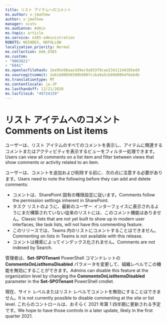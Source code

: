 ```yaml
---
title: リスト アイテムへのコメント
ms.author: v-jmathew
author: v-jmathew
manager: scotv
ms.audience: Admin
ms.topic: article
ms.service: o365-administration
ROBOTS: NOINDEX, NOFOLLOW
localization_priority: Normal
ms.collection: Adm_O365
ms.custom:
- "9003821"
- "6841"
ms.openlocfilehash: 2ee95e98aae3d9ec9a933f9cae234111d4285edd
ms.sourcegitcommit: 2eb1dd0856509b9907ccba9a5cb99d09b4f6eb4b
ms.translationtype: MT
ms.contentlocale: ja-JP
ms.lasthandoff: 12/21/2020
ms.locfileid: "49724159"
---
```

# <a name="comments-on-list-items"></a><span data-ttu-id="b0818-102">リスト アイテムへのコメント</span><span class="sxs-lookup"><span data-stu-id="b0818-102">Comments on List items</span></span>

<span data-ttu-id="b0818-103">ユーザーは、リスト アイテムのすべてのコメントを表示し、アイテムに関連するコメントまたはアクティビティを表示するビューをフィルター処理できます。</span><span class="sxs-lookup"><span data-stu-id="b0818-103">Users can view all comments on a list item and filter between views that show comments or activity related to an item.</span></span>

<span data-ttu-id="b0818-104">ユーザーは、コメントを追加および削除する前に、次の点に注意する必要があります。</span><span class="sxs-lookup"><span data-stu-id="b0818-104">Users need to note the following before they can add and delete comments:</span></span>

- <span data-ttu-id="b0818-105">コメントは、SharePoint 固有の権限設定に従います。</span><span class="sxs-lookup"><span data-stu-id="b0818-105">Comments follow the permission settings inherent in SharePoint.</span></span>
- <span data-ttu-id="b0818-106">タスク リストのように、最新のユーザー インターフェイスに表示されるようにまだ構築されていない従来のリストには、このコメント機能はありません。</span><span class="sxs-lookup"><span data-stu-id="b0818-106">Classic lists that are not yet built to show up in modern user interfaces, like task lists, will not have this commenting feature.</span></span>
- <span data-ttu-id="b0818-107">このリリースでは、Teams 内のリストにコメントすることはできません。</span><span class="sxs-lookup"><span data-stu-id="b0818-107">Commenting on lists in Teams is not available with this release.</span></span>
- <span data-ttu-id="b0818-108">コメントは検索によってインデックス化されません。</span><span class="sxs-lookup"><span data-stu-id="b0818-108">Comments are not indexed by Search.</span></span>

<span data-ttu-id="b0818-109">管理者は、**Set-SPOTenant** PowerShell コマンドレットの **CommentsOnListItemsDisabled** パラメータを変更して、組織レベルでこの機能を無効にすることができます。</span><span class="sxs-lookup"><span data-stu-id="b0818-109">Admins can disable this feature at the organization level by changing the **CommentsOnListItemsDisabled** parameter in the **Set-SPOTenant** PowerShell cmdlet.</span></span>

<span data-ttu-id="b0818-110">現在、サイト レベルまたはリスト レベルでコメントを無効にすることはできません。</span><span class="sxs-lookup"><span data-stu-id="b0818-110">It is not currently possible to disable commenting at the site or list level.</span></span> <span data-ttu-id="b0818-111">これらのコントロールは、おそらく 2021 年第 1 四半期に更新される予定です。</span><span class="sxs-lookup"><span data-stu-id="b0818-111">We hope to have those controls in a later update, likely in the first quarter 2021.</span></span>
